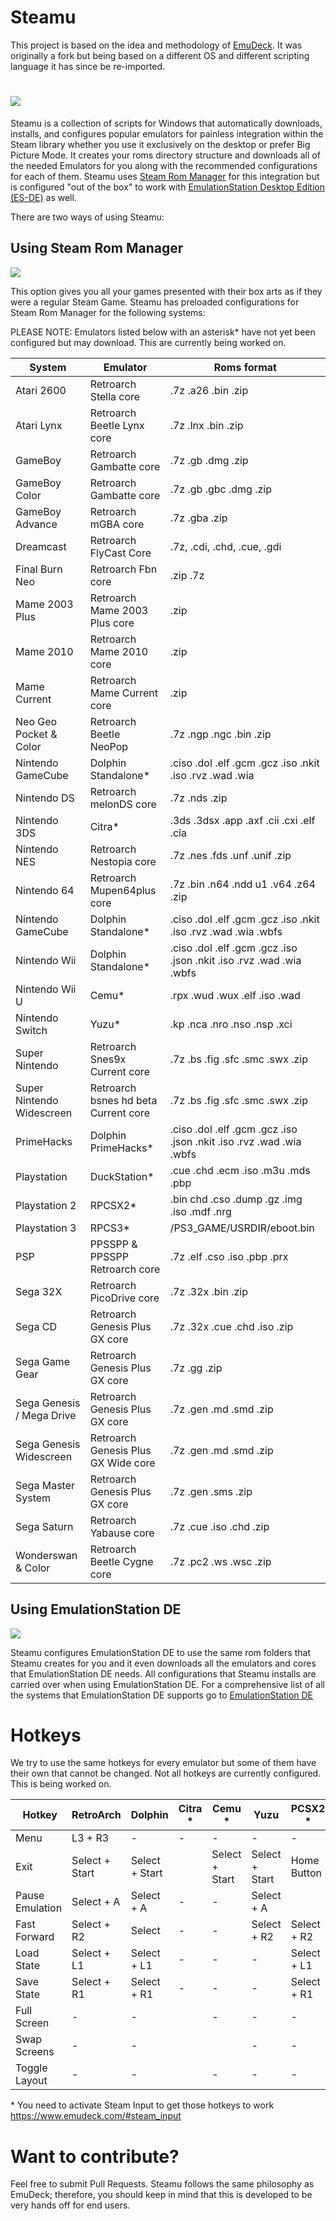# Steamu
This project is based on the idea and methodology of [EmuDeck](https://github.com/dragoonDorise/EmuDeck). It was originally a fork but being based on a different OS and different scripting language it has since be re-imported.

# <img src="https://i.ibb.co/HT2DdDC/Screenshot-BP.png">

Steamu is a collection of scripts for Windows that automatically downloads, installs, and configures popular emulators for painless integration within the Steam library whether you use it exclusively on the desktop or prefer Big Picture Mode. It creates your roms directory structure and downloads all of the needed Emulators for you along with the recommended configurations for each of them. Steamu uses [Steam Rom Manager](https://github.com/SteamGridDB/steam-rom-manager) for this integration but is configured "out of the box" to work with [EmulationStation Desktop Edition (ES-DE)](https://es-de.org/) as well.

There are two ways of using Steamu:

## Using Steam Rom Manager

<img src="https://i.ibb.co/8dz5zQj/Screenshot-SRM.png">

This option gives you all your games presented with their box arts as if they were a regular Steam Game.
Steamu has preloaded configurations for Steam Rom Manager for the following systems:

PLEASE NOTE: Emulators listed below with an asterisk* have not yet been configured but may download. This are currently being worked on.

| System                    | Emulator                             | Roms format                                                          |
| ------------------------- | ------------------------------------ | -------------------------------------------------------------------- |
| Atari 2600                | Retroarch Stella core                | .7z .a26 .bin .zip                                                   |
| Atari Lynx                | Retroarch Beetle Lynx core           | .7z .lnx .bin .zip                                                   |
| GameBoy                   | Retroarch Gambatte core              | .7z .gb .dmg .zip                                                    |
| GameBoy Color             | Retroarch Gambatte core              | .7z .gb .gbc .dmg .zip                                               |
| GameBoy Advance           | Retroarch mGBA core                  | .7z .gba .zip                                                        |
| Dreamcast                 | Retroarch FlyCast Core               | .7z, .cdi, .chd, .cue, .gdi                                          |
| Final Burn Neo            | Retroarch Fbn core                   | .zip .7z                                                             |
| Mame 2003 Plus            | Retroarch Mame 2003 Plus core        | .zip                                                                 |
| Mame 2010                 | Retroarch Mame 2010 core             | .zip                                                                 |
| Mame Current              | Retroarch Mame Current core          | .zip                                                                 |
| Neo Geo Pocket & Color    | Retroarch Beetle NeoPop              | .7z .ngp .ngc .bin .zip                                              |
| Nintendo GameCube         | Dolphin Standalone*                  | .ciso .dol .elf .gcm .gcz .iso .nkit .iso .rvz .wad .wia             |
| Nintendo DS               | Retroarch melonDS core               | .7z .nds .zip                                                        |
| Nintendo 3DS              | Citra*                               | .3ds .3dsx .app .axf .cii .cxi .elf .cia                             |
| Nintendo NES              | Retroarch Nestopia core              | .7z .nes .fds .unf .unif .zip                                        |
| Nintendo 64               | Retroarch Mupen64plus core           | .7z .bin .n64 .ndd u1 .v64 .z64 .zip                                 |
| Nintendo GameCube         | Dolphin Standalone*                  | .ciso .dol .elf .gcm .gcz .iso .nkit .iso .rvz .wad .wia .wbfs       |
| Nintendo Wii              | Dolphin Standalone*                  | .ciso .dol .elf .gcm .gcz .iso .json .nkit .iso .rvz .wad .wia .wbfs |
| Nintendo Wii U            | Cemu*                                | .rpx .wud .wux .elf .iso .wad                                        |
| Nintendo Switch           | Yuzu*                                | .kp .nca .nro .nso .nsp .xci                                         |
| Super Nintendo            | Retroarch Snes9x Current core        | .7z .bs .fig .sfc .smc .swx .zip                                     |
| Super Nintendo Widescreen | Retroarch bsnes hd beta Current core | .7z .bs .fig .sfc .smc .swx .zip                                     |
| PrimeHacks                | Dolphin PrimeHacks*                  | .ciso .dol .elf .gcm .gcz .iso .json .nkit .iso .rvz .wad .wia .wbfs |
| Playstation               | DuckStation*                         | .cue .chd .ecm .iso .m3u .mds .pbp                                   |
| Playstation 2             | RPCSX2*                              | .bin chd .cso .dump .gz .img .iso .mdf .nrg                          |
| Playstation 3             | RPCS3*                               | /PS3_GAME/USRDIR/eboot.bin                                           |
| PSP                       | PPSSPP & PPSSPP Retroarch core       | .7z .elf .cso .iso .pbp .prx                                         |
| Sega 32X                  | Retroarch PicoDrive core             | .7z .32x .bin .zip                                                   |
| Sega CD                   | Retroarch Genesis Plus GX core       | .7z .32x .cue .chd .iso .zip                                         |
| Sega Game Gear            | Retroarch Genesis Plus GX core       | .7z .gg .zip                                                         |
| Sega Genesis / Mega Drive | Retroarch Genesis Plus GX core       | .7z .gen .md .smd .zip                                               |
| Sega Genesis Widescreen   | Retroarch Genesis Plus GX Wide core  | .7z .gen .md .smd .zip                                               |
| Sega Master System        | Retroarch Genesis Plus GX core       | .7z .gen .sms .zip                                                   |
| Sega Saturn               | Retroarch Yabause core               | .7z .cue .iso .chd .zip                                              |
| Wonderswan & Color        | Retroarch Beetle Cygne core          | .7z .pc2 .ws .wsc .zip                                               |

## Using EmulationStation DE

<img src="https://es-de.org/____impro/1/onewebmedia/ES-DE_logo.png?etag=%226071-6041244a%22&sourceContentType=image%2Fpng&ignoreAspectRatio&resize=240%2B168">

Steamu configures EmulationStation DE to use the same rom folders that Steamu creates for you and it even downloads all the emulators and cores that EmulationStation DE needs. All configurations that Steamu installs are carried over when using EmulationStation DE. For a comprehensive list of all the systems that EmulationStation DE supports go to [EmulationStation DE](https://es-de.org/)

# Hotkeys

We try to use the same hotkeys for every emulator but some of them have their own that cannot be changed. Not all hotkeys are currently configured. This is being worked on.

|  Hotkey         | RetroArch      | Dolphin        | Citra \* | Cemu \*        | Yuzu           | PCSX2 \*     | RPCS3        |
| --------------- | -------------- | -------------- | -------- | -------------- | -------------- | ------------ | ------------ |
| Menu            | L3 + R3        | -              | -        | -              | -              | -            | -            |
| Exit            | Select + Start | Select + Start |          | Select + Start | Select + Start | Home Button  | Home Button  |
| Pause Emulation | Select + A     | Select + A     | -        | -              | Select + A     |              | -            |
| Fast Forward    | Select + R2    | Select         | -        | -              | Select + R2    | Select + R2  | -            |
| Load State      | Select + L1    | Select + L1    | -        | -              | -              | Select + L1  | -            |
| Save State      | Select + R1    | Select + R1    | -        | -              | -              | Select + R1  | -            |
| Full Screen     | -              | -              |          | -              | -              | -            | -            |
| Swap Screens    | -              | -              |          |                | -              | -            | -            |
| Toggle Layout   | -              | -              |          | -              | -              | -            | -            |

\* You need to activate Steam Input to get those hotkeys to work https://www.emudeck.com/#steam_input

# Want to contribute?

Feel free to submit Pull Requests. Steamu follows the same philosophy as EmuDeck; therefore, you should keep in mind that this is developed to be very hands off for end users.
